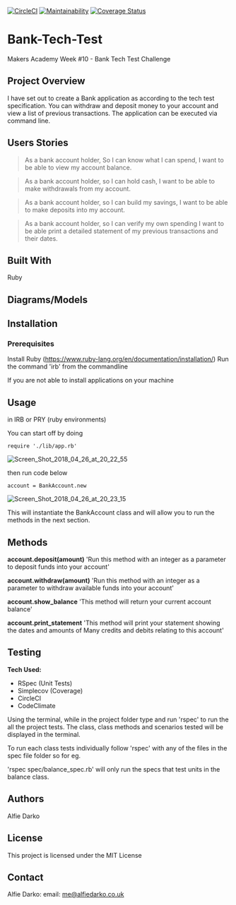 [![CircleCI](https://circleci.com/gh/AlfieDarko/Bank-Tech-Test.svg?style=badge)](https://circleci.com/gh/AlfieDarko/Bank-Tech-Test) [![Maintainability](https://api.codeclimate.com/v1/badges/82661539fce10cbc2900/maintainability)](https://codeclimate.com/github/AlfieDarko/Bank-Tech-Test/maintainability) [![Coverage Status](https://coveralls.io/repos/github/AlfieDarko/Bank-Tech-Test/badge.svg?branch=master)](https://coveralls.io/github/AlfieDarko/Bank-Tech-Test?branch=master)

# Bank-Tech-Test
Makers Academy Week #10 - Bank Tech Test Challenge

## Project Overview
I have set out to create a Bank application as according to the tech test specification. You can withdraw and deposit money to your account and view a list of previous transactions. The application can be executed via command line.

## Users Stories
>As a bank account holder,
>So I can know what I can spend,
>I want to be able to view my account balance.

>As a bank account holder,
>so I can hold cash,
>I want to be able to make withdrawals from my account.

>As a bank account holder,
>so I can build my savings,
>I want to be able to make deposits into my account.

>As a bank account holder,
>so I can verify my own spending
>I want to be able print a detailed statement of my previous transactions and their dates.

## Built With
Ruby

## Diagrams/Models


## Installation
### Prerequisites
Install Ruby (https://www.ruby-lang.org/en/documentation/installation/)
Run the command 'irb' from the commandline

If you are not able to install applications on your machine

## Usage
in IRB or PRY (ruby environments)

You can start off by doing

```
require './lib/app.rb'
```

<img src="https://preview.ibb.co/bL7JMx/Screen_Shot_2018_04_26_at_20_22_55.png" alt="Screen_Shot_2018_04_26_at_20_22_55" border="0"></a>


then run code below
```
account = BankAccount.new
```
<img src="https://preview.ibb.co/eBenEH/Screen_Shot_2018_04_26_at_20_23_15.png" alt="Screen_Shot_2018_04_26_at_20_23_15" border="0"></a>

This will instantiate the BankAccount class and will allow you to run the
methods in the next section.

## Methods

**account.deposit(amount)**
'Run this method with an integer as a parameter to deposit funds into your account'

**account.withdraw(amount)**
'Run this method with an integer as a parameter to withdraw available
 funds into your account'

**account.show_balance**
'This method will return your current account balance'

**account.print_statement**
'This method will print your statement showing the dates and amounts of Many
credits and debits relating to this account'

## Testing
**Tech Used:**
* RSpec (Unit Tests)
* Simplecov (Coverage)
* CircleCI
* CodeClimate

Using the terminal, while in the project folder type and run 'rspec' to run
the all the project tests. The class, class methods
and scenarios tested will be displayed in the terminal.

To run each class tests individually follow 'rspec' with any of the files in the spec file folder so for eg.

'rspec spec/balance_spec.rb' will only run the specs that test units in the balance class.

## Authors
Alfie Darko

## License
This project is licensed under the MIT License

## Contact
Alfie Darko:
email: me@alfiedarko.co.uk
